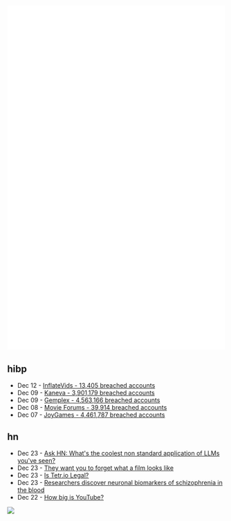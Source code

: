 ![Metrics](https://raw.githubusercontent.com/phixion/phixion/master/metrics.svg)

## hibp

<!--
for https://github.com/phixion/phixion/blob/main/.github/workflows/feeds.yml
-->
<!--START_SECTION:haveibeenpwnd-->
- Dec 12 - [InflateVids - 13,405 breached accounts](https://haveibeenpwned.com/PwnedWebsites#InflateVids)
- Dec 09 - [Kaneva - 3,901,179 breached accounts](https://haveibeenpwned.com/PwnedWebsites#Kaneva)
- Dec 09 - [Gemplex - 4,563,166 breached accounts](https://haveibeenpwned.com/PwnedWebsites#Gemplex)
- Dec 08 - [Movie Forums - 39,914 breached accounts](https://haveibeenpwned.com/PwnedWebsites#MovieForums)
- Dec 07 - [JoyGames - 4,461,787 breached accounts](https://haveibeenpwned.com/PwnedWebsites#JoyGames)
<!--END_SECTION:haveibeenpwnd-->

## hn

<!--
for https://github.com/phixion/phixion/blob/main/.github/workflows/feeds.yml
-->
<!--START_SECTION:hn-->
- Dec 23 - [Ask HN: What's the coolest non standard application of LLMs you've seen?](https://news.ycombinator.com/item?id=38742311)
- Dec 23 - [They want you to forget what a film looks like](https://aftermath.site/true-lies-4k-uhd-blu-ray-james-cameron-peter-jackson-park-road-post)
- Dec 23 - [Is Tetr.io Legal?](https://blog.osk.sh/post.php?p=643dbb578e1ba3.57021842)
- Dec 23 - [Researchers discover neuronal biomarkers of schizophrenia in the blood](https://hmri.org.au/news-article/researchers-discover-neuronal-biomarkers-schizophrenia-blood)
- Dec 22 - [How big is YouTube?](https://ethanzuckerman.com/2023/12/22/how-big-is-youtube/)
<!--END_SECTION:hn-->

<!--
for https://yhype.me
-->
![](https://hit.yhype.me/github/profile?user_id=13013670)
